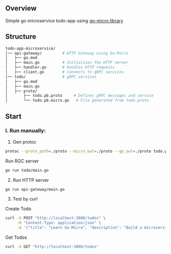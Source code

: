 ## Overview

Simple go microservice todo-app using [go-micro library](https://github.com/micro/go-micro)

## Structure

```bash
todo-app-microservice/
│── api-gateway/         # HTTP Gateway using Go-Micro
│   ├── go.mod
│   ├── main.go          # Initializes the HTTP server
│   ├── handler.go       # Handles HTTP requests
│   ├── client.go        # Connects to gRPC services
│── todo/                # gRPC services
│   ├── go.mod
│   ├── main.go
│   ├── proto/
│       ├── todo.pb.proto     # Defines gRPC messages and service
│       └── todo.pb.micro.go   # File generated from todo.proto

```


## Start
### I. Run manually: 
1. Gen protoc

``` bash
protoc --proto_path=./proto --micro_out=./proto --go_out=./proto todo.proto
```

Run RGC server
``` bash
go run todo/main.go
```

2. Run HTTP server

``` bash
go run api-gateway/main.go
```

3. Test by curl

Create Todo
``` bash
curl -X POST "http://localhost:3000/todos" \
     -H "Content-Type: application/json" \
     -d '{"title": "Learn Go-Micro", "description": "Build a microservice using Go-Micro"}'
```

Get Todos
``` bash
curl -X GET "http://localhost:3000/todos"
```





